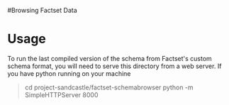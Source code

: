 #Browsing Factset Data

# Usage
To run the last compiled version of the schema from Factset's custom schema format, you will need to serve this directory from a web server.
If you have python running on your machine

> cd project-sandcastle/factset-schemabrowser
> python -m SimpleHTTPServer 8000

